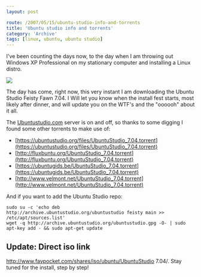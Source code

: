 ```yaml
---
layout: post

route: /2007/05/15/ubuntu-studio-info-and-torrents
title: 'Ubuntu studio info and torrents'
category: 'Archive'
tags: [linux, ubuntu, ubuntu studio]
---
```


I've been counting the days now, to the day when I am throwing out Windows XP
Professional on my stationary computer and installing a Linux distro.

![](/img/blog/imge8e06119c45046979746fd0f269f22a8.webp)

The day has come, right now, this very instant I am downloading the Ubuntu
Studio Feisty Fawn 7.04. I Will let you know when the install fest starts, most
likely after dinner, and will update you on the WTF's and the "oooooh" about it
all.

The [Ubuntustudio.com](https://ubuntustudio.com/home) server is on and off, so
thanks to some digging I found some other torrents to make use of:

- [https://ubuntustudio.org/files/UbuntuStudio_7.04.torrent](https://ubuntustudio.org/files/UbuntuStudio_7.04.torrent)
- [http://fluxbuntu.org/UbuntuStudio_7.04.torrent](http://fluxbuntu.org/UbuntuStudio_7.04.torrent)
- [https://ubuntugids.be/UbuntuStudio_7.04.torrent](https://ubuntugids.be/UbuntuStudio_7.04.torrent)
- [http://www.velmont.net/UbuntuStudio_7.04.torrent](http://www.velmont.net/UbuntuStudio_7.04.torrent)

And if you want to add the Ubuntu Studio repo:

    sudo su -c 'echo deb
    http://archive.ubuntustudio.org/ubuntustudio feisty main >> /etc/apt/sources.list'
    wget -q http://archive.ubuntustudio.org/ubuntustudio.gpg -O- | sudo apt-key add - && sudo apt-get update

## Update: Direct iso link

<a class="ph" target="_blank" rel="noopener noreferrer" href="http://www.favpocket.com/shares/iso/ubuntu/UbuntuStudio%207.04/">http://www.favpocket.com/shares/iso/ubuntu/UbuntuStudio
7.04/</a>. Stay tuned for the install, step by step!
